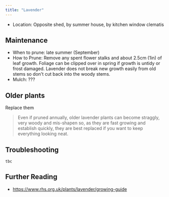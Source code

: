 ```yaml
---
title: "Lavender"
---
```


- Location: Opposite shed, by summer house, by kitchen window clematis

## Maintenance

- When to prune: late summer (September)
- How to Prune: Remove any spent flower stalks and about 2.5cm (1in) of leaf growth. Foliage can be clipped over in spring if growth is untidy or frost damaged. Lavender does not break new growth easily from old stems so don't cut back into the woody stems.
- Mulch: ???

## Older plants

Replace them

> Even if pruned annually, older lavender plants can become straggly, very woody and mis-shapen so, as they are fast growing and establish quickly, they are best replaced if you want to keep everything looking neat.

## Troubleshooting

`tbc`

## Further Reading

- https://www.rhs.org.uk/plants/lavender/growing-guide
